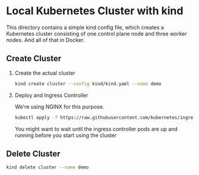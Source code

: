 # Local Kubernetes Cluster with kind

This directory contains a simple kind config file, which creates a Kubernetes cluster consisting of one control plane node and three worker nodes. And all of that in Docker.

## Create Cluster

1. Create the actual cluster
   ```bash
   kind create cluster --config kind/kind.yaml --name demo
   ```

2. Deploy and Ingress Controller
   
   We're using NGINX for this purpose.

   ```bash
   kubectl apply -f https://raw.githubusercontent.com/kubernetes/ingress-nginx/main/deploy/static/provider/kind/deploy.yaml --wait=true
   ```
   You might want to wait until the ingress controller pods are up and running before you start using the cluster

## Delete Cluster

```bash
kind delete cluster --name demo
```